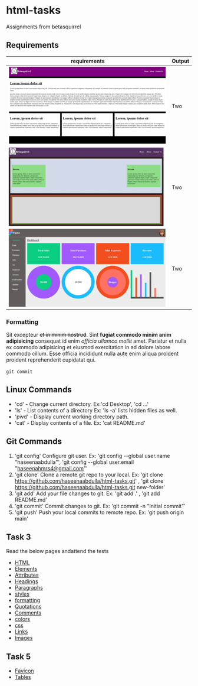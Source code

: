 # html-tasks

Assignments from betasquirrel

## Requirements

| requirements                     | Output |
| -------------------------------- | ------ |
| ![Task 1](screenshot/Task-1.jpg) | Two    |
| ![Task 2](screenshot/Task-2.jpg) | Two    |
| ![Task 4](screenshot/Task-4.jpg) | Two    |

### Formatting

Sit excepteur ~~et in minim nostrud~~. Sint **fugiat commodo minim anim adipisicing** consequat id enim _officia ullamco mollit_ amet. Pariatur et nulla ex commodo adipisicing et eiusmod exercitation in ad dolore labore commodo cillum. Esse officia incididunt nulla aute enim aliqua proident proident reprehenderit cupidatat qui.

`git commit`

## Linux Commands

- 'cd' - Change current directory. Ex:'cd Desktop', 'cd ...'
- 'ls' - List contents of a directory Ex: 'ls -a' lists hidden files as well.
- 'pwd' - Display current working directory path.
- 'cat' - Display contents of a file. Ex: 'cat README.md'

## Git Commands

1. 'git config' Configure git user. Ex: 'git config --global user.name "haseenaabdulla"', 'git config --global user.email "haseenahmrs4@gmail.com"'
2. 'git clone' Clone a remote git repo to your local. Ex: 'git clone https://github.com/haseenaabdulla/html-tasks.git' , 'git clone https://github.com/haseenaabdulla/html-tasks.git new-folder'
3. 'git add' Add your file changes to git. Ex: 'git add .' , 'git add README.md'
4. 'git commit' Commit changes to git. Ex: 'git commit -n "Initial commit"'
5. 'git push' Push your local commits to remote repo. Ex: 'git push origin main'

## Task 3

Read the below pages andattend the tests

- [HTML](https://www.w3schools.com/html/default.asp)
- [Elements](https://www.w3schools.com/html/html_elements.asp)
- [Attributes](https://www.w3schools.com/html/html_attributes.asp)
- [Headings](https://www.w3schools.com/html/html_headings.asp)
- [Paragraphs](https://www.w3schools.com/html/html_paragraphs.asp)
- [styles](https://www.w3schools.com/html/html_styles.asp)
- [formatting](https://www.w3schools.com/html/html_formatting.asp)
- [Quotations](https://www.w3schools.com/html/html_quotation_elements.asp)
- [Comments](https://www.w3schools.com/html/html_comments.asp)
- [colors](https://www.w3schools.com/html/html_colors.asp)
- [css](https://www.w3schools.com/html/html_css.asp)
- [Links](https://www.w3schools.com/html/html_links.asp)
- [Images](https://www.w3schools.com/html/html_images.asp)

## Task 5

- [Favicon](https://www.w3schools.com/html/html_favicon.asp)
- [Tables](https://www.w3schools.com/html/html_tables.asp)
